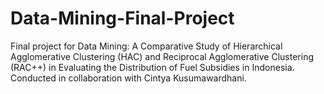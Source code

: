 # Data-Mining-Final-Project
Final project for Data Mining: A Comparative Study of Hierarchical Agglomerative Clustering (HAC) and Reciprocal Agglomerative Clustering (RAC++) in Evaluating the Distribution of Fuel Subsidies in Indonesia. Conducted in collaboration with Cintya Kusumawardhani.
